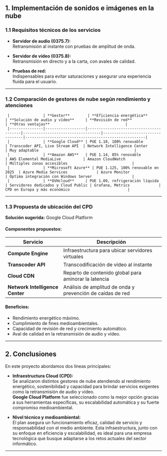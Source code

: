 ## 1. Implementación de sonidos e imágenes en la nube

### 1.1 Requisitos técnicos de los servicios

- **Servidor de audio (0375.7):**  
  Retransmisión al instante con pruebas de amplitud de onda.

- **Servidor de vídeo (0375.8):**  
  Retransmisión en directo y a la carta, con avales de calidad.

- **Pruebas de red:**  
  Indispensables para evitar saturaciones y asegurar una experiencia fluida para el usuario.

---

### 1.2 Comparación de gestores de nube según rendimiento y atenciones

     |               | **Gestor**        | **Eficiencia energética**              | **Solución de audio y vídeo**     | **Revisión de red**              | **Otras ventajas**                                  |
     |---------------|------------------|----------------------------------------|-----------------------------------|----------------------------------|------------------------------------------------------|
     |               | **Google Cloud** | PUE 1.10, 100% renovable               | Transcoder API, Live Stream API  | Network Intelligence Center      | Muy adaptable                                           |
     |               | **Amazon AWS**   | PUE 1.14, 85% renovable                | AWS Elemental MediaLive          | Amazon CloudWatch                | Múltiples zonas accesibles                             |
     |               | **Microsoft Azure** | PUE 1.125, 100% renovable en 2025  | Azure Media Services             | Azure Monitor                    | Óptima integración con Windows Server                  |
     |               | **OVHcloud**     | PUE 1.09, refrigeración líquida        | Servidores dedicados y Cloud Public | Grafana, Metrics             | CPD en Europa y más económico                          |

---

### 1.3 Propuesta de ubicación del CPD

**Solución sugerida:** Google Cloud Platform

#### Componentes propuestos:

| **Servicio**               | **Descripción**                                                         |
|---------------------------|-------------------------------------------------------------------------|
| **Compute Engine**        | Infraestructura para ubicar servidores virtuales                        |
| **Transcoder API**        | Transcodificación de vídeo al instante                                  |
| **Cloud CDN**             | Reparto de contenido global para aminorar la latencia                   |
| **Network Intelligence Center** | Análisis de amplitud de onda y prevención de caídas de red          |

#### Beneficios:

- Rendimiento energético máximo.
- Cumplimiento de fines medioambientales.
- Capacidad de revisión de red y crecimiento automático.
- Aval de calidad en la retransmisión de audio y vídeo.

---

## 2. Conclusiones

En este proyecto abordamos dos líneas principales:

- **Infraestructura Cloud (CPD):**  
  Se analizaron distintos gestores de nube atendiendo al rendimiento energético, sostenibilidad y capacidad para brindar servicios exigentes como la retransmisión de audio y vídeo.  
  **Google Cloud Platform** fue seleccionado como la mejor opción gracias a sus herramientas específicas, su escalabilidad automática y su fuerte compromiso medioambiental.

- **Nivel técnico y medioambiental:**  
  El plan asegura un funcionamiento eficaz, calidad de servicio y responsabilidad con el medio ambiente. Esta infraestructura, junto con su enfoque en eficiencia y escalabilidad, es ideal para una empresa tecnológica que busque adaptarse a los retos actuales del sector informático.

---
